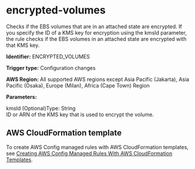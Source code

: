 # encrypted\-volumes<a name="encrypted-volumes"></a>

Checks if the EBS volumes that are in an attached state are encrypted\. If you specify the ID of a KMS key for encryption using the kmsId parameter, the rule checks if the EBS volumes in an attached state are encrypted with that KMS key\.

**Identifier:** ENCRYPTED\_VOLUMES

**Trigger type:** Configuration changes

**AWS Region:** All supported AWS regions except Asia Pacific \(Jakarta\), Asia Pacific \(Osaka\), Europe \(Milan\), Africa \(Cape Town\) Region

**Parameters:**

kmsId \(Optional\)Type: String  
ID or ARN of the KMS key that is used to encrypt the volume\.

## AWS CloudFormation template<a name="w79aac11c32c17b9d305c15"></a>

To create AWS Config managed rules with AWS CloudFormation templates, see [Creating AWS Config Managed Rules With AWS CloudFormation Templates](aws-config-managed-rules-cloudformation-templates.md)\.